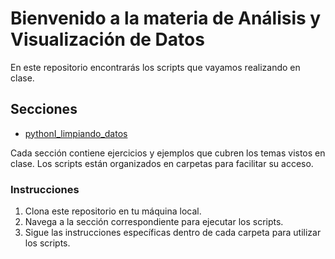 ﻿# Bienvenido a la materia de Análisis y Visualización de Datos

En este repositorio encontrarás los scripts que vayamos realizando en clase.

## Secciones

- [pythonI_limpiando_datos](./pythonI_limpiando_datos)

Cada sección contiene ejercicios y ejemplos que cubren los temas vistos en clase. Los scripts están organizados en carpetas para facilitar su acceso.

### Instrucciones

1. Clona este repositorio en tu máquina local.
2. Navega a la sección correspondiente para ejecutar los scripts.
3. Sigue las instrucciones específicas dentro de cada carpeta para utilizar los scripts.
